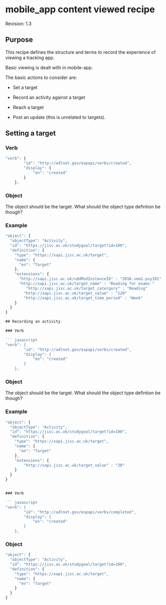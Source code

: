 # mobile_app content viewed recipe
Revision: 1.3

## Purpose
This recipe defines the structure and terms to record the experience of viewing a tracking app. 

Basic viewing is dealt with in mobile-app.

The basic actions to consider are:

* Set a target

* Record an activity against a target

* Reach a target

* Post an update  (this is unrelated to targets).

## Setting a target 

### Verb


``` javascript
"verb": {
        "id": "http://adlnet.gov/expapi/verbs/created",
        "display": {
            "en": "created"
        }
    },
```

### Object

The object should be the target.  What should the object type defintion be though?   

### Example

``` javascript
"object": {
  "objectType": "Activity",
  "id": "https://jisc.ac.uk/studygoal/target?id=100",
  "definition": {
    "type": "https://xapi.jisc.ac.uk/target",
    "name": {
      "en": "Target"
    },
    "extensions": {
      "http://xapi.jisc.ac.uk/uddModInstanceID" : "2016.sem1.psy101"
      "http://xapi.jisc.ac.uk/target_name" : "Reading for exams "
    	 "http://xapi.jisc.ac.uk/target_catergory" : "Reading"
    	"http://xapi.jisc.ac.uk/target_value" : "120"
    	"http://xapi.jisc.ac.uk/target_time_period" : "Week"	
    }
  }
}

## Recording an activity

### Verb

``` javascript
"verb": {
        "id": "http://adlnet.gov/expapi/verbs/created",
        "display": {
            "en": "created"
        }
    },
```

### Object

The object should be the target.  What should the object type defintion be though?   

### Example

``` javascript
"object": {
  "objectType": "Activity",
  "id": "https://jisc.ac.uk/studygoal/target?id=100",
  "definition": {
    "type": "https://xapi.jisc.ac.uk/target",
    "name": {
      "en": "Target"
    },
    "extensions": {
    	"http://xapi.jisc.ac.uk/target_value" : "20"
    }
  }
}


### Verb

``` javascript
"verb": {
        "id": "http://adlnet.gov/expapi/verbs/completed",
        "display": {
            "en": "created"
        }
    },
```

### Object

``` javascript
"object": {
  "objectType": "Activity",
  "id": "https://jisc.ac.uk/studygoal/target?id=100",
  "definition": {
    "type": "https://xapi.jisc.ac.uk/target",
    "name": {
      "en": "Target"
    }
  }
}



